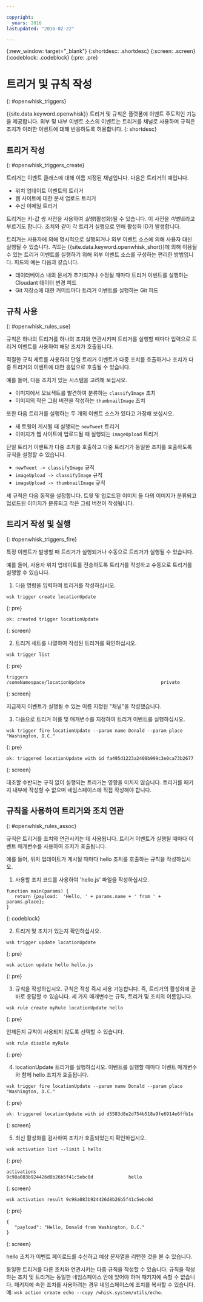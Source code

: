 ```yaml
---

copyright:
  years: 2016
lastupdated: "2016-02-22"

---
```


{:new_window: target="_blank"}
{:shortdesc: .shortdesc}
{:screen: .screen}
{:codeblock: .codeblock}
{:pre: .pre}

# 트리거 및 규칙 작성
{: #openwhisk_triggers}


{{site.data.keyword.openwhisk}} 트리거 및 규칙은 플랫폼에 이벤트 주도적인 기능을 제공합니다. 외부 및 내부 이벤트 소스의 이벤트는 트리거를 채널로 사용하며 규칙은 조치가 이러한 이벤트에 대해 반응하도록 허용합니다.
{: shortdesc}

## 트리거 작성
{: #openwhisk_triggers_create}

트리거는 이벤트 클래스에 대해 이름 지정된 채널입니다. 다음은 트리거의 예입니다.
- 위치 업데이트 이벤트의 트리거
- 웹 사이트에 대한 문서 업로드 트리거
- 수신 이메일 트리거

트리거는 키-값 쌍 사전을 사용하여 *실행*(활성화)될 수 있습니다. 이 사전을 *이벤트*라고 부르기도 합니다. 조치와 같이 각 트리거 실행으로 인해 활성화 ID가 발생합니다.

트리거는 사용자에 의해 명시적으로 실행되거나 외부 이벤트 소스에 의해 사용자 대신 실행될 수 있습니다.
*피드*는 {{site.data.keyword.openwhisk_short}}에 의해
이용될 수 있는 트리거 이벤트를 실행하기 위해 외부 이벤트 소스를 구성하는 편리한 방법입니다. 피드의
예는 다음과 같습니다.
- 데이터베이스 내의 문서가 추가되거나 수정될 때마다 트리거 이벤트를 실행하는 Cloudant 데이터 변경 피드
- Git 저장소에 대한 커미트마다 트리거 이벤트를 실행하는 Git 피드

## 규칙 사용
{: #openwhisk_rules_use}

규칙은 하나의 트리거를 하나의 조치와 연관시키며 트리거를 실행할 때마다 입력으로 트리거 이벤트를 사용하여 해당 조치가 호출됩니다.

적절한 규칙 세트를 사용하여 단일 트리거 이벤트가
다중 조치를 호출하거나 조치가 다중 트리거의 이벤트에 대한 응답으로 호출될 수 있습니다.

예를 들어, 다음 조치가 있는 시스템을 고려해 보십시오.
- 이미지에서 오브젝트를 발견하여 분류하는 `classifyImage` 조치
- 이미지의 작은 그림 버전을 작성하는 `thumbnailImage` 조치

또한 다음 트리거를 실행하는 두 개의 이벤트 소스가 있다고 가정해 보십시오. 
- 새 트윗이 게시될 때 실행되는 `newTweet` 트리거
- 이미지가 웹 사이트에 업로드될 때 실행되는 `imageUpload` 트리거

단일 트리거 이벤트가 다중 조치를 호출하고 다중 트리거가 동일한 조치를 호출하도록 규칙을 설정할 수 있습니다.
- `newTweet -> classifyImage` 규칙
- `imageUpload -> classifyImage` 규칙
- `imageUpload -> thumbnailImage` 규칙

세 규칙은 다음 동작을 설정합니다. 트윗 및 업로드된 이미지 둘 다의 이미지가 분류되고 업로드된 이미지가 분류되고 작은 그림 버전이 작성됩니다.

## 트리거 작성 및 실행
{: #openwhisk_triggers_fire}

특정 이벤트가 발생할 때 트리거가 실행되거나 수동으로 트리거가 실행될 수 있습니다.

예를 들어, 사용자 위치 업데이트를 전송하도록 트리거를 작성하고 수동으로 트리거를 실행할 수 있습니다.

1. 다음 명령을 입력하여 트리거를 작성하십시오.

  ```
wsk trigger create locationUpdate
  ```
  {: pre}

  ```
ok: created trigger locationUpdate
  ```
  {: screen}

2. 트리거 세트를 나열하여 작성된 트리거를 확인하십시오.

  ```
wsk trigger list
  ```
  {: pre}

  ```
triggers
  /someNamespace/locationUpdate                            private
  ```
  {: screen}

  지금까지 이벤트가 실행될 수 있는 이름 지정된 "채널"을 작성했습니다.

3. 다음으로 트리거 이름 및 매개변수를 지정하여 트리거 이벤트를 실행하십시오.

  ```
  wsk trigger fire locationUpdate --param name Donald --param place "Washington, D.C."
  ```
  {: pre}

  ```
ok: triggered locationUpdate with id fa495d1223a2408b999c3e0ca73b2677
  ```
  {: screen}

대조할 수반되는 규칙 없이 실행되는 트리거는 영향을 미치지 않습니다.
트리거를 패키지 내부에 작성할 수 없으며 네임스페이스에 직접 작성해야 합니다. 

## 규칙을 사용하여 트리거와 조치 연관
{: #openwhisk_rules_assoc}

규칙은 트리거를 조치와 연관시키는 데 사용됩니다. 트리거 이벤트가 실행될 때마다 이벤트 매개변수를 사용하여 조치가 호출됩니다.

예를 들어, 위치 업데이트가 게시될 때마다 hello 조치를 호출하는 규칙을 작성하십시오.

1. 사용할 조치 코드를 사용하여 'hello.js' 파일을 작성하십시오.
  
  ```
function main(params) {
     return {payload:  'Hello, ' + params.name + ' from ' + params.place};
  }
  ```
  {: codeblock}

2. 트리거 및 조치가 있는지 확인하십시오.
  
  ```
wsk trigger update locationUpdate
  ```
  {: pre}

  ```
wsk action update hello hello.js
  ```
  {: pre}

3. 규칙을 작성하십시오. 규칙은 작성 즉시 사용 가능합니다. 즉, 트리거의 활성화에 곧바로 응답할 수 있습니다. 세 가지 매개변수는 규칙, 트리거 및 조치의 이름입니다.
  
  ```
  wsk rule create myRule locationUpdate hello
  ```
  {: pre}

  언제든지 규칙이 사용되지 않도록 선택할 수 있습니다. 
  ```
  wsk rule disable myRule
  ```
  {: pre}

4. locationUpdate 트리거를 실행하십시오. 이벤트를 실행할 때마다 이벤트 매개변수와 함께 hello 조치가 호출됩니다. 
  ```
  wsk trigger fire locationUpdate --param name Donald --param place "Washington, D.C."
  ```
  {: pre}

  ```
ok: triggered locationUpdate with id d5583d8e2d754b518a9fe6914e6ffb1e
  ```
  {: screen}

5. 최신 활성화를 검사하여 조치가 호출되었는지 확인하십시오.
  
  ```
wsk activation list --limit 1 hello
  ```
  {: pre}

  ```
activations
  9c98a083b924426d8b26b5f41c5ebc0d             hello
  ```
  {: screen}

  ```
wsk activation result 9c98a083b924426d8b26b5f41c5ebc0d
  ```
  {: pre}
  ```
  {
     "payload": "Hello, Donald from Washington, D.C."
  }
  ```
  {: screen}

  hello 조치가 이벤트 페이로드를 수신하고 예상 문자열을 리턴한 것을 볼 수 있습니다.

동일한 트리거를 다른 조치와 연관시키는 다중 규칙을 작성할 수 있습니다. 규칙을 작성하는 조치 및 트리거는 동일한 네임스페이스 안에 있어야 하며 패키지에 속할 수 없습니다.
패키지에 속한 조치를 사용하려는 경우 네임스페이스에 조치를 복사할 수 있습니다. 예: `wsk action create echo --copy /whisk.system/utils/echo`.
